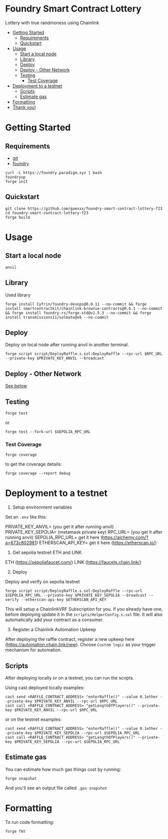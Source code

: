 <!-- @format -->

# Foundry Smart Contract Lottery

Lottery with true randmoness using Chainlink

- [Getting Started](#getting-started)
  - [Requirements](#requirements)
  - [Quickstart](#quickstart)
- [Usage](#usage)
  - [Start a local node](#start-a-local-node)
  - [Library](#library)
  - [Deploy](#deploy)
  - [Deploy - Other Network](#deploy---other-network)
  - [Testing](#testing)
    - [Test Coverage](#test-coverage)
- [Deployment to a testnet](#deployment-to-a-testnet)
  - [Scripts](#scripts)
  - [Estimate gas](#estimate-gas)
- [Formatting](#formatting)
- [Thank you!](#thank-you)

# Getting Started

## Requirements

- [git](https://git-scm.com/book/en/v2/Getting-Started-Installing-Git)
- [foundry](https://getfoundry.sh/)

```
curl -L https://foundry.paradigm.xyz | bash
foundryup
forge init
```

## Quickstart

```
git clone https://github.com/gaexxx/foundry-smart-contract-lottery-f23
cd foundry-smart-contract-lottery-f23
forge build
```

# Usage

## Start a local node

```
anvil
```

## Library

Used library

```
forge install Cyfrin/foundry-devops@0.0.11 --no-commit && forge install smartcontractkit/chainlink-brownie-contracts@0.6.1 --no-commit && forge install foundry-rs/forge-std@v1.5.3 --no-commit && forge install transmissions11/solmate@v6 --no-commit
```

## Deploy

Deploy on local node after running anvil in another terminal.

```
forge script script/DeployRaffle.s.sol:DeployRaffle --rpc-url $RPC_URL --private-key $PRIVATE_KEY_ANVIL --broadcast 
```

## Deploy - Other Network

[See below](#deployment-to-a-testnet)

## Testing

```
forge test
```

or

```
forge test --fork-url $SEPOLIA_RPC_URL
```

### Test Coverage

```
forge coverage 
```

to get the coverage details:

```
forge coverage --report debug 
```

# Deployment to a testnet 

1. Setup environment variables

Set an `.env` like this:

PRIVATE_KEY_ANVIL= (you get it after running anvil)
PRIVATE_KEY_SEPOLIA= (metamask private key)
RPC_URL= (you get it after running anvil)
SEPOLIA_RPC_URL= get it here (https://alchemy.com/?a=673c802981)
ETHERSCAN_API_KEY= get it here (https://etherscan.io/)

1. Get sepolia testnet ETH and LINK

ETH (https://sepoliafaucet.com/)
LINK (https://faucets.chain.link/) 

2. Deploy

Deploy and verify on sepolia testnet

```
forge script script/DeployRaffle.s.sol:DeployRaffle --rpc-url $SEPOLIA_RPC_URL --private-key $PRIVATE_KEY_SEPOLIA --broadcast --verify --etherscan-api-key $ETHERSCAN_API_KEY
```

This will setup a ChainlinkVRF Subscription for you. If you already have one, before deploying update it in the `scripts/HelperConfig.s.sol` file. It will also automatically add your contract as a consumer.

3. Register a Chainlink Automation Upkeep

After deploying the raffle contract, register a new upkeep here (https://automation.chain.link/new). Choose `Custom logic` as your trigger mechanism for automation. 

## Scripts

After deploying locally or on a testnet, you can run the scripts.

Using cast deployed locally examples:

```
cast send <RAFFLE_CONTRACT_ADDRESS> "enterRaffle()" --value 0.1ether --private-key $PRIVATE_KEY_ANVIL --rpc-url $RPC_URL
cast call <RAFFLE_CONTRACT_ADDRESS> "getLengthOfPlayers()" --private-key $PRIVATE_KEY_ANVIL --rpc-url $RPC_URL
```
or on the testnet examples:

```
cast send <RAFFLE_CONTRACT_ADDRESS> "enterRaffle()" --value 0.1ether --private-key $PRIVATE_KEY_SEPOLIA --rpc-url $SEPOLIA_RPC_URL
cast call <RAFFLE_CONTRACT_ADDRESS> "getLengthOfPlayers()" --private-key $PRIVATE_KEY_SEPOLIA --rpc-url $SEPOLIA_RPC_URL
```
## Estimate gas

You can estimate how much gas things cost by running:

```
forge snapshot
```

And you'll see an output file called `.gas-snapshot`

# Formatting

To run code formatting:

```
forge fmt
```